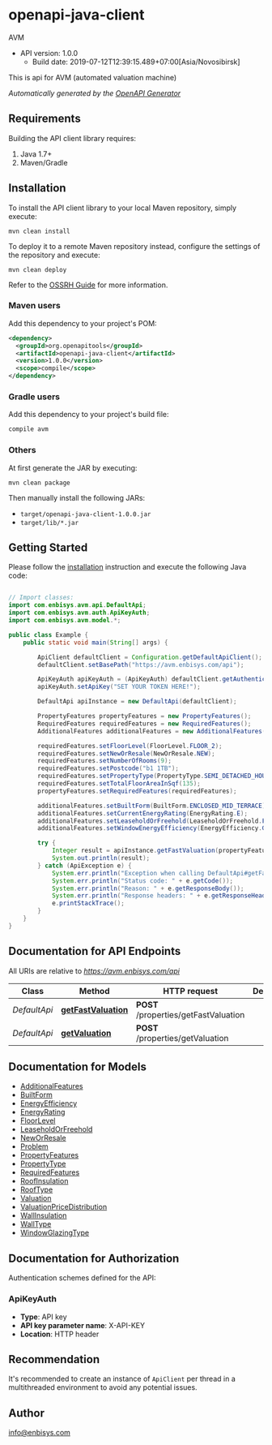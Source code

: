 # openapi-java-client

AVM
- API version: 1.0.0
  - Build date: 2019-07-12T12:39:15.489+07:00[Asia/Novosibirsk]

This is api for AVM (automated valuation machine)


*Automatically generated by the [OpenAPI Generator](https://openapi-generator.tech)*


## Requirements

Building the API client library requires:
1. Java 1.7+
2. Maven/Gradle

## Installation

To install the API client library to your local Maven repository, simply execute:

```shell
mvn clean install
```

To deploy it to a remote Maven repository instead, configure the settings of the repository and execute:

```shell
mvn clean deploy
```

Refer to the [OSSRH Guide](http://central.sonatype.org/pages/ossrh-guide.html) for more information.

### Maven users

Add this dependency to your project's POM:

```xml
<dependency>
  <groupId>org.openapitools</groupId>
  <artifactId>openapi-java-client</artifactId>
  <version>1.0.0</version>
  <scope>compile</scope>
</dependency>
```

### Gradle users

Add this dependency to your project's build file:

```groovy
compile avm
```

### Others

At first generate the JAR by executing:

```shell
mvn clean package
```

Then manually install the following JARs:

* `target/openapi-java-client-1.0.0.jar`
* `target/lib/*.jar`

## Getting Started

Please follow the [installation](#installation) instruction and execute the following Java code:

```java

// Import classes:
import com.enbisys.avm.api.DefaultApi;
import com.enbisys.avm.auth.ApiKeyAuth;
import com.enbisys.avm.model.*;

public class Example {
    public static void main(String[] args) {

        ApiClient defaultClient = Configuration.getDefaultApiClient();
        defaultClient.setBasePath("https://avm.enbisys.com/api");

        ApiKeyAuth apiKeyAuth = (ApiKeyAuth) defaultClient.getAuthentication("ApiKeyAuth");
        apiKeyAuth.setApiKey("SET YOUR TOKEN HERE!");

        DefaultApi apiInstance = new DefaultApi(defaultClient);

        PropertyFeatures propertyFeatures = new PropertyFeatures();
        RequiredFeatures requiredFeatures = new RequiredFeatures();
        AdditionalFeatures additionalFeatures = new AdditionalFeatures();

        requiredFeatures.setFloorLevel(FloorLevel.FLOOR_2);
        requiredFeatures.setNewOrResale(NewOrResale.NEW);
        requiredFeatures.setNumberOfRooms(9);
        requiredFeatures.setPostcode("b1 1TB");
        requiredFeatures.setPropertyType(PropertyType.SEMI_DETACHED_HOUSE);
        requiredFeatures.setTotalFloorAreaInSqf(135);
        propertyFeatures.setRequiredFeatures(requiredFeatures);

        additionalFeatures.setBuiltForm(BuiltForm.ENCLOSED_MID_TERRACE);
        additionalFeatures.setCurrentEnergyRating(EnergyRating.E);
        additionalFeatures.setLeaseholdOrFreehold(LeaseholdOrFreehold.FREEHOLD);
        additionalFeatures.setWindowEnergyEfficiency(EnergyEfficiency.GOOD);

        try {
            Integer result = apiInstance.getFastValuation(propertyFeatures);
            System.out.println(result);
        } catch (ApiException e) {
            System.err.println("Exception when calling DefaultApi#getFastValuation");
            System.err.println("Status code: " + e.getCode());
            System.err.println("Reason: " + e.getResponseBody());
            System.err.println("Response headers: " + e.getResponseHeaders());
            e.printStackTrace();
        }
    }
}


```

## Documentation for API Endpoints

All URIs are relative to *https://avm.enbisys.com/api*

Class | Method | HTTP request | Description
------------ | ------------- | ------------- | -------------
*DefaultApi* | [**getFastValuation**](docs/DefaultApi.md#getFastValuation) | **POST** /properties/getFastValuation | 
*DefaultApi* | [**getValuation**](docs/DefaultApi.md#getValuation) | **POST** /properties/getValuation | 


## Documentation for Models

 - [AdditionalFeatures](docs/AdditionalFeatures.md)
 - [BuiltForm](docs/BuiltForm.md)
 - [EnergyEfficiency](docs/EnergyEfficiency.md)
 - [EnergyRating](docs/EnergyRating.md)
 - [FloorLevel](docs/FloorLevel.md)
 - [LeaseholdOrFreehold](docs/LeaseholdOrFreehold.md)
 - [NewOrResale](docs/NewOrResale.md)
 - [Problem](docs/Problem.md)
 - [PropertyFeatures](docs/PropertyFeatures.md)
 - [PropertyType](docs/PropertyType.md)
 - [RequiredFeatures](docs/RequiredFeatures.md)
 - [RoofInsulation](docs/RoofInsulation.md)
 - [RoofType](docs/RoofType.md)
 - [Valuation](docs/Valuation.md)
 - [ValuationPriceDistribution](docs/ValuationPriceDistribution.md)
 - [WallInsulation](docs/WallInsulation.md)
 - [WallType](docs/WallType.md)
 - [WindowGlazingType](docs/WindowGlazingType.md)


## Documentation for Authorization

Authentication schemes defined for the API:
### ApiKeyAuth

- **Type**: API key
- **API key parameter name**: X-API-KEY
- **Location**: HTTP header


## Recommendation

It's recommended to create an instance of `ApiClient` per thread in a multithreaded environment to avoid any potential issues.

## Author

info@enbisys.com

